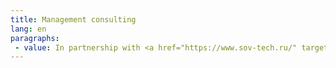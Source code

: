 ```yaml
---
title: Management consulting
lang: en
paragraphs: 
 - value: In partnership with <a href="https://www.sov-tech.ru/" target="_blank">SovTech</a> we optimize business processes, develop methodologies and implement innovative practices for managing production assets and company assets, for developing development strategies. 
---
```

